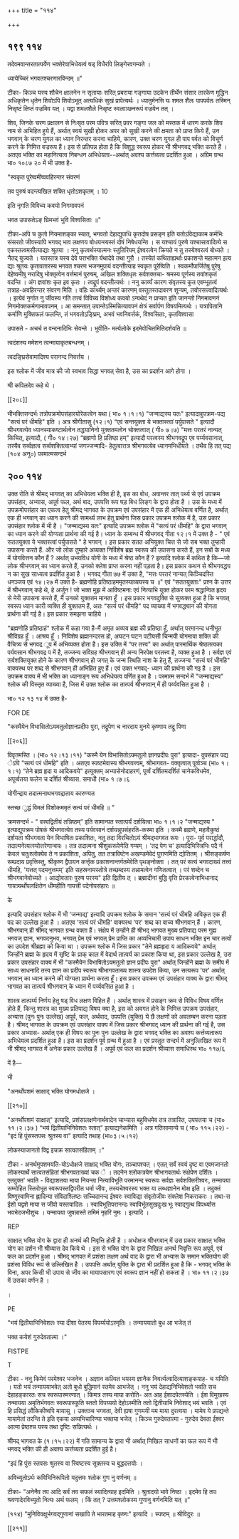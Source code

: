 +++
title = "११४"

+++


## १९९ ११४
तदेवमवान्तरतात्पर्येण भक्तेरेवाभिधेयत्वं षड् विधैरपि लिङ्गेरवगम्यते । 

ध्यायेच्चिरं भगवतश्चरणारविन्दम् ॥" 

टीका- किञ्च यस्य शौचेन क्षालनेन न सृतायाः सरित् प्रबराया गङ्गाया उदकेन तीर्थेन संसार तारकेण मूद्धिन अधिकृतेन धृतेन शिवोऽपि शिवोऽभूत् अत्यधिकं सुखं प्रापेत्यर्थः । ध्यातुर्मनसि यः शमल शैलः पापपर्वतः तस्मिन् निसृष्टं क्षिप्तं वज्रमिव यत् । यद्वा शमलशैले निसृष्ट स्वलाञ्छनरूपं वज्रयेन तत् । 

शिव, जिनके चरण प्रक्षालन से निःसृत परम पवित्र सरित् प्रवर गङ्गा जल को मस्तक में धारण करके शिव नाम से अभिहित हुये हैं, अर्थात् स्वयं सुखी होकर अपर को सुखी करने की क्षमता को प्राप्त किये हैं, उन भगवान् के चरण युगल का ध्यान निरन्तर करना चाहिये, कारण, उक्त चरण युगल ही पाप पर्वत को विचूर्ण करने के निमित्त वज्ररूप हैं। इस से प्रतिपन्न होता है कि विशुद्ध स्वरूप होकर भी श्रीभगवद् भक्ति करते हैं । अतएव भक्ति का महानित्यत्व निबन्धन अभिधेयत्व--अर्थात् अवश्य कर्त्तव्यत्व प्रदर्शित हुआ । अग्रिम ग्रन्थ भा० १०८७ २० में भी उक्त है- 

"स्वकृत पुरेष्वमीष्ववहिरन्तर संवरणं 

तव पुरुषं वदन्त्यखिल शक्ति धृतोऽशकृतम् । 10 

इति नृगति विविच्य कवयो निगमावपनं 

भवत उपासतेऽङ् घ्रिमभवं भुवि विश्वसिताः ॥" 

टीका-अपि च कुतो नियमाशङ्का स्यात्, भगवतो देहाद्युपाधि कृतदोष प्रसङ्ग इति यतोऽविद्याकाम कर्मभिः संसरतो जीवस्यापि भगवद् भाव लक्षणय बोधयन्त्यस्तं दोषं निषेधयन्ति । स यश्चायं पुरुषे यश्चासावादित्ये स एकस्तत्वमसीत्याद्याः श्रुतया । ननु कृत्वर्थस्यात्मनः स्तुतिरियम् ईश्वरत्वेन क्रियते न तु तस्येश्वरत्वं बोध्यते । नैतद् युज्यते । यतस्तत्र यस्य देवे पराभक्ति र्यथादेवे तथा गुरौ । तस्येतं कथिताह्यर्थाः प्रकाशन्ते महात्मन इत्य द्याः श्रुतयः कृतावतारस्य भगवत श्चरण भजनमुपायं वदन्तीत्याह स्वकृत पूरेष्विति । स्वकर्मोपार्जितेषु पुरेषु देहेष्वमीषु नरादिषु भोक्तृत्वेन वर्त्तमानं पुरुषम्, अखिल शक्तिधृतः सर्वशक्तचा- श्रमस्य पूर्णस्य तवांशकृतं वदन्ति । अंग ज्ञवांशः कृत इव कृतः । त्वद्रूपं वदन्तीत्यर्थः । ननु कार्य्यं कारण संवृतस्य कुत एवम्भूतत्वं तत्राह-अवहिरन्तर संवरण मिति । वहिः कार्थ्यम् अन्तरं कारणम् वस्तुतस्तदावरण शून्यम्, तयोरसत्त्वादित्यर्थः । इत्येवं नृर्गात नु र्जीवस्य गति तत्त्वं विविच्य विशोध्य कवयो ऽन्यथेदं न प्राप्यत इति जानन्तो निगमावणनं निगमोक्तकर्मणामावपनम् । आ समन्तात् उपान्तेऽस्मिन्नित्यावपनं क्षेत्रं सर्वार्पण विषयमित्यर्थः । यत्रापितानि कर्माणि मुक्तिफलं फलन्ति, तं भगवतोऽङ्घ्रिम्, अभवं भवनिवर्त्तकं, विश्वसिताः, कृतविश्वासा 

उपासते - अचर्च त वन्दनादिभिः सेवन्ते । भुवीति- मर्त्यलोके इदमेवोचितमितिदर्शयति ॥ 

त्वदंशस्य ममेशन त्वन्मायाकृतबन्धनम् । 

त्वद‌ङ्घ्रिसेवामादिश्य परानन्द निवर्त्तय । 

इस श्लोक में जीव मात्र की जो स्वभाव सिद्धा भगवत् सेवा है, उस का प्रदर्शन आगे होगा । 

श्री कपिलदेव कहे थे । 

[[२०८]] 

भीभक्तिसन्दर्भः तत्रोपक्रमोपसंहारयोरेकत्वेन यथा ( भा० १।१।१) "जन्माद्यस्य यतः" इत्यादावुपक्रम-पद्य "सत्यं परं धीमहि" इति । अत्र श्रीगीतासु (१२।१) “एवं सन्तयुक्ता ये भक्तास्त्वां पर्युपासते " इत्यादौ श्रीभगवत्येव ध्यानस्याकष्टार्थत्वेन तद्धयानिनो युक्ततमत्वेन चोक्तत्वात् ( गी० ७।७) "मत्तः परतरं नान्यत् किचित्, इत्यादौ, ( गी० १४।२७) “ब्रह्मणो हि प्रतिष्ठा हम्" इत्यादौ परत्वस्य श्रीभगवद्रूप एव पर्य्यवसानात्, तस्यैव सर्व्वज्ञत्व सर्व्वशक्तित्वाभ्यां जगज्जन्मादि- हेतुत्वात्तत्र श्रीभगवत्येव ध्यानमभिधीयते । तथैव हि तत् पद्य (१०४ अनु०) परमात्मसन्दर्भ 


## २०० ११४
उक्त रोति से श्रीमद् भागवत् का अभिधेयत्व भक्ति ही है, इस का बोध, अवान्तर तात् पर्थ्य से एवं उपक्रम उपसंहार, अभ्यास, अपूर्व फल, अर्थ बाद, उपपत्ति रूप षड़ बिध लिङ्ग के द्वारा होता है । उस के मध्य में उपक्रमोपसंहार का एकत्व हेतु श्रीमद् भागवत के उपक्रम एवं उपसंहार में एक ही अभिधेयत्व वर्णित है, अर्थात् एक ही भगवान् का ध्यान करने की सामर्थ्य लाभ हेतु प्रार्थना जिस प्रकार उपक्रम श्लोक में है, उस प्रकार उपसंहार श्लोक में भी है । "जन्माद्यस्य यतः" इत्यादि उपक्रम श्लोक में "सत्यं परं धीमहि" के द्वारा भगवान् का ध्यान करने की योग्यता प्रार्थना की गई है। ध्यान के सम्बन्ध में श्रीभगवद् गीता १२।१ में उक्त है - " एवं सततयुक्ता ये भक्तस्त्वां पर्युपासते " हे भगवन् । इस प्रकार सतत अभियुक्त चित्त से जो सब भक्त तुम्हारी उपासना करते हैं. और जो लोक तुम्हारे अव्यक्त निर्विशेष ब्रह्म स्वरूप की उपासना करते हैं, इन सबों के मध्य में योगवित्तन कौन हैं ? अर्थात् उभयविध योगी के मध्य में श्रेष्ठ कौन हैं ? इत्यादि श्लोक में कथित है कि—जो लोक श्रीभगवान् का ध्यान करते हैं, उनको क्लेश प्राप्त करना नहीं पड़ता है। इस प्रकार कथन से श्रीभगवद्ध्य न का सुख साध्यत्व प्रदर्शित हुआ है । भगवद् गीता ७७ में उक्त है, "मत्तः परतरं नान्यत् किञ्चिदस्ति धनञ्जय एवं १४।२७ में उक्त है- ब्रह्मणोहि प्रतिष्ठाहममृतस्याव्ययस्य च ॥" एवं "सततयुक्ताः" प्रश्न के उत्तर में श्रीभगवान् कहे थे, हे अर्जुन ! जो भक्त मुझ में आविष्टमनाः एवं नित्याभि युक्त होकर परम श्रद्धान्वित हृदय से मेरी उपासना करते हैं, मैं उनको युक्ततम मानता हूँ । इस प्रकार भगवदुक्ति से सुव्यक्त हुआ है कि भगवत् स्वरूप ध्यान कारी व्यक्ति ही युक्ततम हैं, अतः “सत्यं परं धीमहि" पद व्याख्या में भगवद्ध्यान की योगता प्रार्थना की गई है। इस प्रकार समझना चाहिये । 

"ब्रह्मणोहि प्रतिष्ठाहं" श्लोक में कहा गया है-मैं अमृत अव्यय ब्रह्म की प्रतिष्ठा हूँ, अर्थात् परमानन्द धनीभूत श्रीविग्रह हूँ । आश्रय हूँ । निविशेष ब्रह्मानन्दरस हो, अघटन घटन पटीयसी चिन्मयी योगमाया शक्ति की वैचित्र्य से भगवद्र ूप में अभिव्यक्त होता है। इस उक्ति में “पर तत्त्व" का अर्थात् पारमार्थिक श्रेष्ठतत्वका पर्यवसान श्रीभगवद्र प में है, तज्जन्य सविग्रह श्रीभगवान् ही अन्य निरपेक्ष परतत्त्व है, व्यक्त हुआ है । सर्वज्ञ एवं सर्वशक्तियुक्त होने के कारण श्रीभगवान् हो जगत् के जन्म स्थिति नाश के हेतु हैं, तज्जन्य "सत्यं परं धीमहि" वाक्यस्थ पर शब्द से श्रीभगवान् ही अभिहित हुए हैं। एवं उक्त भगवद्- ध्यान की प्रार्थना की गइ है । इस उपक्रम वाक्य में भी भक्ति का ध्यानाङ्ग रूप अभिधेयत्व वर्णित हुआ है । परमात्म सन्दर्भ में "जन्माद्यस्य" श्लोक की विस्तृत व्याख्या है, जिस में उक्त श्लोक का तात्पर्य श्रीभगवान् में ही पर्य्यवसित हुआ है । 

भा० १२ १३ १४ में उक्त है- 

FOR DE 

"कस्मैयेन विभासितोऽयमतुलोज्ञानप्रदीपः पुरा, तद्रूपेण च नारदाय मुनये कृष्णाय तद्रू पिणा

[[२०६]]

विवृतमस्ति । (भा० १२।१३।११) "कस्मै येन विभासितोऽयमतुलो ज्ञानप्रदीपः पुरा" इत्यादा- वुपसंहार पद्य ेऽपि "सत्यं परं धीमहि" इति । अतएव स्पष्टमेवास्य श्रीभगवत्त्वम्, श्रीभागवत- वक्तृत्वात् पूर्व्वञ्च (भा० १।१।१) “तेने ब्रह्म हृदा य आदिकवये" इत्युक्तम् अभ्यासेनोदाहरणं, पूर्व्वं दर्शितमदर्शितं चानेकविधमेव, अपूर्व्वतया फलेन च दर्शितं श्रीव्यास. समाधी (भा० १।७।६ 

योगीन्द्राय तदात्मनाथभगवद्राताय कारुण्यत 

स्तच्छ ुद्धं विमलं विशोकममृतं सत्यं परं धीमहि ॥ " 

क्रमसन्दर्भ - " वस्वद्वितीयं तन्निष्ठम्” इति सामान्यत स्तात्पर्यं दर्शयित्वा भा० १।१।२ "जन्माद्यस्य " इत्याद्युपक्रम पोषकं श्रीभगवत्येव तस्य पर्यवसानं दर्शयन्नुपसंहरति-कस्मा इति । कस्मै ब्रह्मणे, महावैकुष्ठं दर्शयता श्रीभगवता येन विभाषितः प्रकाशितः, नतु तदा विरचितोऽयं श्रीमद्भागवत रूपः । पुरा- पूर्व परार्द्धादौ, तदात्मनेत्यत्स्योत्तरेणान्वयः । तत्र तदात्मना श्रीशुकरूपेणेति गम्यम् । 'तद्र पेण च' इत्यादिभिस्त्रिभिः पदै र्न केवलं चतुःश्लोक्येव ते न प्रकाशिता, अपितु, तत तत्राविष्टेन अखण्डमेवेदं पुराणमिति द्योतितम् । श्रीसङ्कर्षण सम्प्रदाय प्रवृत्तिस्तु, श्रीकृष्ण द्वैपायन कर्त्तृक प्रकाशनान्तर्गतमेवेति पृथङ्नोक्ता । तत् परं सत्यं भगवदाख्यं तत्त्वं धीमहि, 'यत्तत् पदमनुत्तमम्' इति सहस्रनामस्तोत्रे तच्छब्दस्य तन्नामत्वेन गणितत्वात् । परं शब्देन च श्रीभगवानेवोच्यते । आद्योवतारः पुरुष परस्य" इति द्वितीय त् । ब्रह्मादीनां बुद्धि वृत्ति प्रेरकत्वेनाभिधानाद् गायत्र्यर्थोपलक्षितेन धीमहीति गायत्त्री पदेनोपसंहारः ॥ 

के 

इत्यादि उपसंहार श्लोक में भी 'जन्माद्य' इत्यादि उपक्रम श्लोक के समान 'सत्यं परं धीमहि अविकृत एक ही पद का उल्लेख हुआ है । अतएव 'सत्यं परं धीमहि' वाक्यस्थ 'पर' शब्द का वाच्य श्रीभगवान् हैं । कारण, श्रीभगवान् ही श्रीमद् भागवत ग्रन्थ वक्ता हैं। संक्षेप में उन्होंने ही श्रीभद् भागवत मुख्य प्रतिपाद्य परम गुह्य भगवज् ज्ञान, भगवदनुभव, भगवत् प्रेम एवं भगवत् प्रेम प्राप्ति का अव्यभिचारी उपाय साधन भक्ति इन चार तत्वों का उपदेश श्रीब्रह्मा को किया था । उपक्रम श्लोक में जिस प्रकार "तेने ब्रह्महृदा य आदिकवये" अर्थात् जिन्होंने ब्रह्मा के हृदय में सृष्टि के प्राक् काल में वेदार्थ तात्पर्य का प्रकाश किया था, इस प्रकार उल्लेख है, उस प्रकार उपसंहार वाक्य में भी "कस्मैयेन विभाषितोऽयमतुलो ज्ञान प्रदीपः पुरा" अर्थात् जिन्होंने ब्रह्मा के समीप में साध्य साधनादि तत्त्व ज्ञान का प्रदीप स्वरूप श्रीभागवताख्य शास्त्र उपदेश किया, उन सत्यरूप 'पर' अर्थात् भगवान् का ध्यान करने की योग्यता प्रार्थना करता हूँ। इस प्रकार उपक्रम एवं उपसंहार वाक्य के द्वारा श्रीमद् भागवत का तात्पर्य श्रीभगवान् के ध्यान में पर्य्यवसित हुआ है । 

शास्त्र तात्पर्य्य निर्णय हेतु षड् विध लक्षण विहित हैं । अर्थात् शास्त्र में प्रसङ्ग क्रम से विविध विषय वर्णित होते हैं, किन्तु शास्त्र का मुख्य प्रतिपाद्य विषय क्या है, इस को अवगत होने के निमित्त उपक्रम उपसंहार, अभ्यास (पुनः पुनः उल्लेख) अपूर्व, फल, अर्थवाद, उपपत्ति (युक्ति) ये छै लक्षणों को अवलम्बन करना पड़ता है। श्रीमद् भागवत के उपक्रम एवं उपसंहार वाक्य में जिस प्रकार श्रीभगवद् ध्यान की प्रार्थना की गई है, उस प्रकार अभ्यास- अर्थात् एक ही विषय का पुनः पुनः उल्लेख के द्वारा भगवद् भक्ति का अवश्य कर्त्तव्यतारूप अभिधेयत्व प्रदर्शित हुआ है। इस का प्रदर्शन पूर्व ग्रन्थ में हुआ है । एवं प्रस्तुत सन्दर्भ में अनुल्लिखित रूप में भी श्रीमद् भागवत में अनेक प्रकार उल्लेख हैं । अपूर्व एवं फल का प्रदर्शन श्रीव्यास समाधिस्थ भा० ११७/६ 

में है— 

भी 

"अनर्थोपशमं साक्षाद् भक्ति योगमधोक्षजे । 

[[२१०]] 

"अनर्थोपशमं साक्षात्" इत्यादि, प्रशंसालक्षणेनार्थवादेन चाभ्यास बहुविधमेव तत्र तत्रास्ति, उपपत्तया च (भा० ११।२।३७ ) “भयं द्वितीयाभिनिवेशतः स्तात्" इत्याद्यनेकमिति । अत्र गतिसामान्ये च ( भा० ११५।२२) - "इदं हि पुंसस्तपसः श्रुतस्य वा" इत्यादि तथाह (भा०३।५।१२) 

लोकस्याजानतो विद्व इचक्र सात्वतसंहिताम् ।" 

टीका - अनर्थमुपशमयति-योऽधोक्षजे साक्षाद् भक्ति योगः, तञ्चापश्यत् । एतत् सर्वं स्वयं दृष्ट वा एवमजानतो लोकस्यार्थे सात्वतसंहितां श्रीभगवताख्यां चक े । तदनेन श्लोकत्रयेण श्रीभागवतार्थः संक्षेपेण दर्शितः । एतदुक्त' भवति - विद्याशतया माया नियन्ता नित्याविभूति परमानन्द स्वरूपः सर्वज्ञः सर्वशक्तिरीश्वरः, तन्मायया सम्मोहित स्तिरोभूत स्वरूपस्तद्विपरीत धर्मा जीवः, तस्यचेश्वरस्य भक्त या लब्धज्ञानेन मोक्ष इति । तदुक्तं विष्णुस्वामिना ह्लादिन्या संविदाश्लिष्टः सच्चिदानन्द ईश्वरः स्वाविद्या संवृतोजीवः संक्लेश निकराकरः । तथा-स ईशो यद्वशे माया स जीवो यस्तयादितः । स्वाविभूतिपरानन्दः स्वाविर्भूतसुखदुःख भूः स्वाद्गुत्थ विपर्थ्यास भवभेदजभीशुचः । यन्मायया जुषन्नास्ते तमिमं नृहरि नुमः । इत्यादि । 

REP 

साक्षात् भक्ति योग के द्वारा ही अनर्थ की निवृत्ति होती है । अधोक्षज श्रीभगवान् में उस प्रकार साक्षात् भक्ति योग का दर्शन भी श्रीव्यास देव किये थे । इस से भक्ति योग के द्वारा निखिल अनर्थ निवृत्ति रूप अपूर्व, एवं फल का प्रदर्शन हुआ । श्रीमद् भागवत में प्रशंसा लक्षण अर्थ वाद के द्वारा भी अभ्यास के समान भक्तियोग की प्रशंसा विविध रूप से उल्लिखित है । उपपत्ति अर्थात् युक्ति के द्वारा भी प्रदर्शित हुआ है कि - भगवद् भक्ति के विना, अपर किसी भी उपाय से जीव का मायापसारण एवं स्वरूप ज्ञान नहीं हो सकता है । भा० ११।२।३७ में उसका वर्णन है । 

। 

PE 

"भयं द्वितीयाभिनिवेशतः स्या दीशा पेतस्य विपर्य्ययोऽस्मृतिः । तन्माययातो बुध आ भजेत् तं 

भक्त कयेशं गुरुदेवतात्मा ।" 

FISTPE 

T 

टीका - ननु किमेवं परमेश्वर भजनेन । अज्ञान कल्पित भयस्य ज्ञानैक निवर्त्यत्वादित्याशङ्कयाह- च यमिति । यतो भयं तन्माययाभवेत् अतो बुधो बुद्धिमानं स्तमेव आभजेत् । ननु भयं देहाद्यनिभिवेशतो भवति सच देहाहङ्कारतः सच स्वरूपास्मरणात् । किमत्र तस्य माया करोति- अत आह ईशादपेतस्येति । ईश विमुखस्य तन्मायया अमृतिर्भगवतः स्वरूपास्फूति स्ततो विपय्ययो देहोऽस्मीति ततो द्वितीयाभि निवेशाद् भयं भवति । एवं हि प्रसिद्धं लौकिकीष्वपि मायासु । उक्तञ्च भगवता, देवी ह्यषा गुणमयी मम माया दुरत्यया । मामेव ये प्रपद्यन्ते मायामेतां तरन्ति ते इति एकया अव्यभिचारिण्या भक्तया भजेत् । किञ्च गुरुदेवतात्मा - गुरुदेव देवता ईश्वर आत्मा प्रेष्ठश्च यस्य तथा दृष्टिः सन्नित्यर्थः । 

श्रीमद् भागवत के (१।१५।२२) में गति सामान्य के द्वारा भी अर्थात् निखिल साधनों का फल रूप में भी भगवद् भक्ति की ही अवश्य कर्त्तव्यता प्रदर्शित हुई है। 

"इदं हि पुंस स्तपसः श्रुतस्य वा स्विष्टस्य सूक्तस्य च बुद्धदत्तयोः । 

अविच्युतोऽर्थः कविभिनिरूपितो यदुत्तमः श्लोक गुण नु वर्णनम् ॥ 

टीका- "अनेनैव तप आदि सर्वं तव सफलं स्यादित्याह इदमिति । श्रुतादयो भावे निष्ठा । इदमेव हि तपः श्रवणादेरविच्युतो नित्यः अर्थ फलम् । किं तत् ? उत्तमश्लोकस्य गुणानु वर्णनमिति यत् ॥” 



(११४) "मुनिविवक्षुर्भगवद्गुणानां सखापि ते भारतमाह कृष्णः" इत्यादि । स्पष्टम् ॥ श्रीविदुरः ॥ 

[[२११]]
